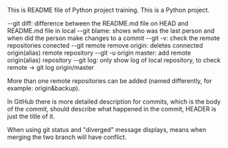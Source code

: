 This is README file of Python project training.
This is a Python project.

--git diff: difference between the README.md file on HEAD and README.md file in local
--git blame: shows who was the last person and when did the person make changes to a commit
--git -v: check the remote repositories conected
--git remote remove origin: deletes connected origin(alias) remote repository
--git -u origin master: add remote origin(alias) repository
--git log: only show log of local repository, to check remote -> git log origin/master

More than one remote repositories can be added (named differently, for example: origin&backup).

In GitHub there is more detailed description for commits, which is the body of the commit, should describe what happened in the commit, HEADER is just the title of it.

When using git status and "diverged" message displays, means when merging the two branch will have conflict.
